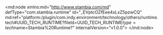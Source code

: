 <?xml version="1.0" encoding="UTF-8"?>
<md:node xmlns:md="http://www.stambia.com/md" defType="com.stambia.runtime" id="_EVptcOZfEee4xLxZ5pzwCQ" md:ref="platform:/plugin/com.indy.environment/technology/others/runtime.tech#UUID_TECH_RUNTIME?fileId=UUID_TECH_RUNTIME$type=tech$name=Stambia%20Runtime?" internalVersion="v1.0.0">
  <node defType="com.stambia.runtime.engine" id="_vfF1APVWEeesOOULJSn_7g" name="Localhost">
    <attribute defType="com.stambia.runtime.engine.host" id="_z0dSwPVWEeesOOULJSn_7g" value="localhost"/>
    <attribute defType="com.stambia.runtime.engine.port" id="_0SM-sPVWEeesOOULJSn_7g" value="42000"/>
  </node>
  <node defType="com.stambia.runtime.engine" id="_P6604CTKEeu51NsIQ6hGsQ" name="ProdRuntime">
    <attribute defType="com.stambia.runtime.engine.host" id="_SIVHoCTKEeu51NsIQ6hGsQ" value="localhost"/>
    <attribute defType="com.stambia.runtime.engine.port" id="_TnQjwCTKEeu51NsIQ6hGsQ" value="44000"/>
  </node>
</md:node>